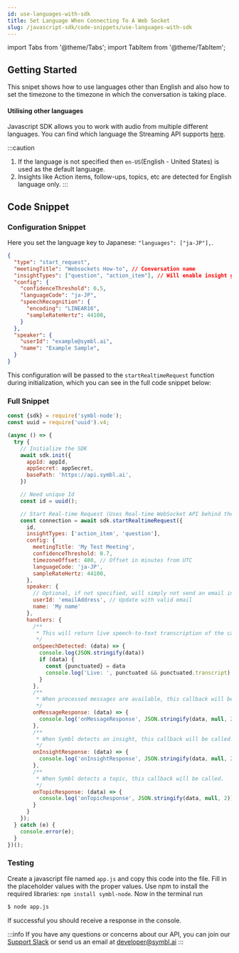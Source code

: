 ```yaml
---
id: use-languages-with-sdk
title: Set Language When Connecting To A Web Socket
slug: /javascript-sdk/code-snippets/use-languages-with-sdk
---
```


import Tabs from '@theme/Tabs';
import TabItem from '@theme/TabItem';

## Getting Started

This snipet shows how to use languages other than English and also how to set the timezone to the timezone in which the conversation is taking place.

#### Utilising other languages

Javascript SDK allows you to work with audio from multiple different languages. You can find which language the Streaming API supports [here](/docs/streaming-api/api-reference#supported-languages).

:::caution
 1. If the language is not specified then `en-US`(English - United States) is used as the default language.
 2. Insights like Action items, follow-ups, topics, etc  are detected for English language only.
:::


## Code Snippet

### Configuration Snippet

Here you set the language key to Japanese: `"languages": ["ja-JP"],`.

```json
{
  "type": "start_request",
  "meetingTitle": "Websockets How-to", // Conversation name
  "insightTypes": ["question", "action_item"], // Will enable insight generation
  "config": {
    "confidenceThreshold": 0.5,
    "languageCode": "ja-JP",
    "speechRecognition": {
      "encoding": "LINEAR16",
      "sampleRateHertz": 44100,
    }
  },
  "speaker": {
    "userId": "example@symbl.ai",
    "name": "Example Sample",
  }
}
```

This configuration will be passed to the `startRealtimeRequest` function during initialization, which you can see in the full code snippet below:


### Full Snippet

```js
const {sdk} = require('symbl-node');
const uuid = require('uuid').v4;

(async () => {
  try {
    // Initialize the SDK
    await sdk.init({
      appId: appId,
      appSecret: appSecret,
      basePath: 'https://api.symbl.ai',
    })

    // Need unique Id
    const id = uuid();

    // Start Real-time Request (Uses Real-time WebSocket API behind the scenes)
    const connection = await sdk.startRealtimeRequest({
      id,
      insightTypes: ['action_item', 'question'],
      config: {
        meetingTitle: 'My Test Meeting',
        confidenceThreshold: 0.7,
        timezoneOffset: 480, // Offset in minutes from UTC
        languageCode: 'ja-JP',
        sampleRateHertz: 44100,
      },
      speaker: {
        // Optional, if not specified, will simply not send an email in the end.
        userId: 'emailAddress', // Update with valid email
        name: 'My name'
      },
      handlers: {
        /**
         * This will return live speech-to-text transcription of the call.
         */
        onSpeechDetected: (data) => {
          console.log(JSON.stringify(data))
          if (data) {
            const {punctuated} = data
            console.log('Live: ', punctuated && punctuated.transcript)
          }
        },
        /**
         * When processed messages are available, this callback will be called.
         */
        onMessageResponse: (data) => {
          console.log('onMessageResponse', JSON.stringify(data, null, 2))
        },
        /**
         * When Symbl detects an insight, this callback will be called.
         */
        onInsightResponse: (data) => {
          console.log('onInsightResponse', JSON.stringify(data, null, 2))
        },
        /**
         * When Symbl detects a topic, this callback will be called.
         */
        onTopicResponse: (data) => {
          console.log('onTopicResponse', JSON.stringify(data, null, 2))
        }
      }
    });
  } catch (e) {
    console.error(e);
  }
})();

```

### Testing

Create a javascript file named `app.js` and copy this code into the file. Fill in the placeholder values with the proper values. Use npm to install the required libraries: `npm install symbl-node`. Now in the terminal run

```bash
$ node app.js
```

If successful you should receive a response in the console.

:::info
If you have any questions or concerns about our API, you can join our [Support Slack](https://join.slack.com/t/symbldotai/shared_invite/zt-4sic2s11-D3x496pll8UHSJ89cm78CA) or send us an email at [developer@symbl.ai](mailto:developer@symbl.ai)
:::
